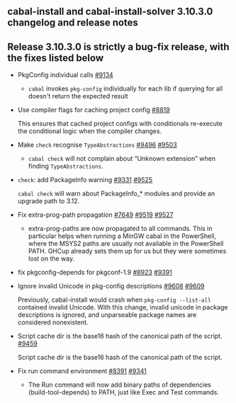 cabal-install and cabal-install-solver 3.10.3.0 changelog and release notes
---

## Release 3.10.3.0 is strictly a bug-fix release, with the fixes listed below

- PkgConfig individual calls [#9134](https://github.com/haskell/cabal/pull/9134)

  - `cabal` invokes `pkg-config` individually for each lib if querying for all doesn't return the expected result

- Use compiler flags for caching project config [#8819](https://github.com/haskell/cabal/pull/8819)

  This ensures that cached project configs with conditionals re-execute the conditional logic when the compiler changes.

- Make `check` recognise `TypeAbstractions` [#9496](https://github.com/haskell/cabal/issues/9496) [#9503](https://github.com/haskell/cabal/pull/9503)

  - `cabal check` will not complain about “Unknown extension” when
    finding `TypeAbstractions`.

- `check`: add PackageInfo warning [#9331](https://github.com/haskell/cabal/issues/9331) [#9525](https://github.com/haskell/cabal/pull/9525)

  `cabal check` will warn about PackageInfo_* modules and provide an upgrade path to 3.12.

- Fix extra-prog-path propagation [#7649](https://github.com/haskell/cabal/issues/7649) [#9519](https://github.com/haskell/cabal/issues/9519) [#9527](https://github.com/haskell/cabal/pull/9527)

  - extra-prog-paths are now propagated to all commands. This in particular helps
    when running a MinGW cabal in the PowerShell, where the MSYS2 paths are
    usually not available in the PowerShell PATH. GHCup already sets them up for
    us but they were sometimes lost on the way.

- fix pkgconfig-depends for pkgconf-1.9 [#8923](https://github.com/haskell/cabal/issues/8923) [#9391](https://github.com/haskell/cabal/pull/9391)

- Ignore invalid Unicode in pkg-config descriptions [#9608](https://github.com/haskell/cabal/issues/9608) [#9609](https://github.com/haskell/cabal/pull/9609)

  Previously, cabal-install would crash when `pkg-config --list-all` contained
  invalid Unicode. With this change, invalid unicode in package descriptions is
  ignored, and unparseable package names are considered nonexistent.

- Script cache dir is the base16 hash of the canonical path of the script. [#9459](https://github.com/haskell/cabal/pull/9459)

  Script cache dir is the base16 hash of the canonical path of the script.

- Fix run command environment [#8391](https://github.com/haskell/cabal/issues/8391) [#9341](https://github.com/haskell/cabal/pull/9341)

  - The Run command will now add binary paths of dependencies
    (build-tool-depends) to PATH, just like Exec and Test commands.
